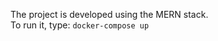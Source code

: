 The project is developed using the MERN stack.
<br />
To run it, type:
<code>docker-compose up</code>

